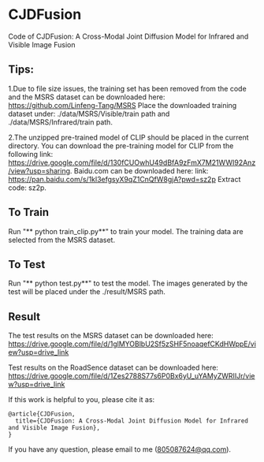 # CJDFusion
Code of CJDFusion: A Cross-Modal Joint Diffusion Model for Infrared and Visible Image Fusion

## Tips:<br>
1.Due to file size issues, the training set has been removed from the code and the MSRS dataset can be downloaded here: https://github.com/Linfeng-Tang/MSRS
Place the downloaded training dataset under: ./data/MSRS/Visible/train path and ./data/MSRS/Infrared/train path.

2.The unzipped pre-trained model of CLIP should be placed in the current directory. You can download the pre-training model for CLIP from the following link: https://drive.google.com/file/d/130fCUOwhU49dBfA9zFmX7M21WWI92Anz/view?usp=sharing. Baidu.com can be downloaded here: link: https://pan.baidu.com/s/1kl3efgsyX9qZ1CnQfW8gjA?pwd=sz2p 
Extract code: sz2p.

## To Train
Run "** python train_clip.py**" to train your model.
The training data are selected from the MSRS dataset. 

## To Test
Run "** python test.py**" to test the model.
The images generated by the test will be placed under the ./result/MSRS path.

## Result
The test results on the MSRS dataset can be downloaded here: https://drive.google.com/file/d/1glMYOBlbU2Sf5zSHF5noaqefCKdHWppE/view?usp=drive_link

Test results on the RoadSence dataset can be downloaded here: https://drive.google.com/file/d/1Zes2788S77s6P0Bx6yU_uYAMyZWRIIJr/view?usp=drive_link

If this work is helpful to you, please cite it as:
```
@article{CJDFusion,
  title={CJDFusion: A Cross-Modal Joint Diffusion Model for Infrared and Visible Image Fusion},
}
```
If you have any question, please email to me (805087624@qq.com).
